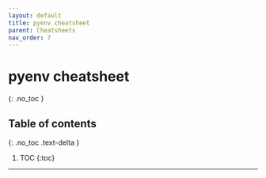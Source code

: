 ```yaml
---
layout: default
title: pyenv cheatsheet
parent: Cheatsheets
nav_order: 7
---
```

# pyenv cheatsheet
{: .no_toc }

## Table of contents
{: .no_toc .text-delta }

1. TOC
{:toc}

---
